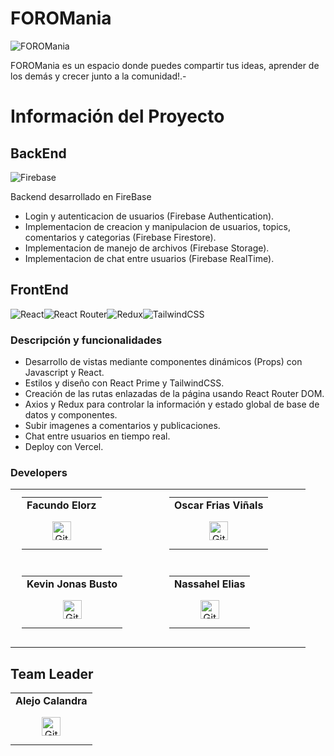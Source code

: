 # FOROMania

<img src="https://firebasestorage.googleapis.com/v0/b/foromania2024.appspot.com/o/utils%2FFOROMANIA3.png?alt=media&token=c571e2b6-5bb6-4f47-98b3-6bbd66bd784b" alt="FOROMania" style="max-width:100%; height:auto;">

FOROMania es un espacio donde puedes compartir tus ideas, aprender de los demás y crecer junto a la comunidad!.-

# Información del Proyecto

## BackEnd

![Firebase](https://img.shields.io/badge/firebase-ffca28?style=for-the-badge&logo=firebase&logoColor=black)

Backend desarrollado en FireBase

- Login y autenticacion de usuarios (Firebase Authentication).
- Implementacion de creacion y manipulacion de usuarios, topics, comentarios y categorias (Firebase Firestore).
- Implementacion de manejo de archivos (Firebase Storage).
- Implementacion de chat entre usuarios (Firebase RealTime).

## FrontEnd

![React](https://img.shields.io/badge/react-%2320232a.svg?style=for-the-badge&logo=react&logoColor=%2361DAFB)![React Router](https://img.shields.io/badge/React_Router-CA4245?style=for-the-badge&logo=react-router&logoColor=white)![Redux](https://img.shields.io/badge/redux-%23593d88.svg?style=for-the-badge&logo=redux&logoColor=white)![TailwindCSS](https://img.shields.io/badge/tailwindcss-%2338B2AC.svg?style=for-the-badge&logo=tailwind-css&logoColor=white)

### Descripción y funcionalidades

- Desarrollo de vistas mediante componentes dinámicos (Props) con Javascript y React.
- Estilos y diseño con React Prime y TailwindCSS.
- Creación de las rutas enlazadas de la página usando React Router DOM.
- Axios y Redux para controlar la información y estado global de base de datos y componentes.
- Subir imagenes a comentarios y publicaciones.
- Chat entre usuarios en tiempo real.
- Deploy con Vercel.

### Developers

<div align="center">
  <table border="0" cellspacing="10" cellpadding="0">
    <tr>
      <td>
        <table align="center" style="width: 200px; height: 100px; margin: 10px;">
          <tr>
            <td align="center">
              <strong>Facundo Elorz</strong>
            </td>
          </tr>
          <tr>
            <td align="center">
              <a href="https://github.com/githubfacu" target="_blank">
                <img style="margin: 10px" src="https://img.shields.io/badge/github-%23007ACC.svg?style=for-the-badge&logo=github&logoColor=white" alt="GitHub" height="30" />
              </a>
            </td>
          </tr>
        </table>
      </td>
      <td>
        <table align="center" style="width: 200px; height: 100px; margin: 10px;">
          <tr>
            <td align="center">
              <strong>Oscar Frias Viñals</strong>
            </td>
          </tr>
          <tr>
            <td align="center">
              <a href="https://github.com/ofvinals" target="_blank">
                <img style="margin: 10px" src="https://img.shields.io/badge/github-%23339933.svg?style=for-the-badge&logo=github&logoColor=white" alt="GitHub" height="30" />
              </a>
            </td>
          </tr>
        </table>
      </td>
    </tr>
    <tr>
      <td>
        <table align="center" style="width: 200px; height: 100px; margin: 10px;">
          <tr>
            <td align="center">
              <strong>Kevin Jonas Busto</strong>
            </td>
          </tr>
          <tr>
            <td align="center">
              <a href="https://github.com/jonasbusto" target="_blank">
                <img style="margin: 10px" src="https://img.shields.io/badge/github-%23E34F26.svg?style=for-the-badge&logo=github&logoColor=white" alt="GitHub" height="30" />
              </a>
            </td>
          </tr>
        </table>
      </td>
      <td>
        <table align="center" style="width: 200px; height: 100px; margin: 10px;">
          <tr>
            <td align="center">
              <strong>Nassahel Elias</strong>
            </td>
          </tr>
          <tr>
            <td align="center">
              <a href="https://github.com/nassahel" target="_blank">
                <img style="margin: 10px" src="https://img.shields.io/badge/github-%23F7DF1E.svg?style=for-the-badge&logo=github&logoColor=black" alt="GitHub" height="30" />
              </a>
            </td>
          </tr>
        </table>
      </td>
    </tr>
  </table>
</div>

## Team Leader

<table align="center">
  <tr>
    <td align="center">
      <strong>Alejo Calandra</strong>
    </td>
  </tr>
  <tr>
    <td align="center">
      <a href="https://github.com/Azueel" target="_blank">
        <img style="margin: 10px" src="https://img.shields.io/badge/github-%23121011.svg?style=for-the-badge&logo=github&logoColor=white" alt="GitHub" height="30" />
      </a>
    </td>
  </tr>
</table>
